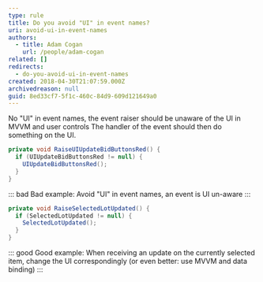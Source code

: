 ```yaml
---
type: rule
title: Do you avoid "UI" in event names?
uri: avoid-ui-in-event-names
authors:
  - title: Adam Cogan
    url: /people/adam-cogan
related: []
redirects:
  - do-you-avoid-ui-in-event-names
created: 2018-04-30T21:07:59.000Z
archivedreason: null
guid: 8ed33cf7-5f1c-460c-84d9-609d121649a0
---
```

No "UI" in event names, the event raiser should be unaware of the UI in MVVM and user controls
The handler of the event should then do something on the UI. 

<!--endintro-->

```csharp
private void RaiseUIUpdateBidButtonsRed() { 
  if (UIUpdateBidButtonsRed != null) {
    UIUpdateBidButtonsRed();
  }
}
```

::: bad
Bad example: Avoid "UI" in event names, an event is UI un-aware
:::

```csharp
private void RaiseSelectedLotUpdated() {
  if (SelectedLotUpdated != null) {
    SelectedLotUpdated();
  }
}
```

::: good
Good example: When receiving an update on the currently selected item, change the UI correspondingly (or even better: use MVVM and data binding)
:::
